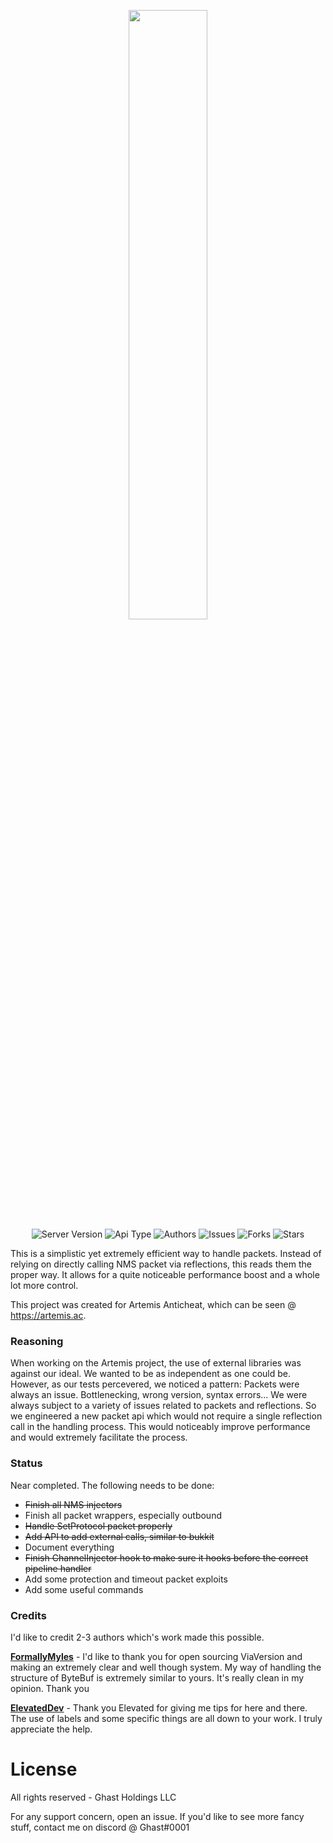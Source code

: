<p align="center">
  <img width="50%" height="50%" src="https://i.imgur.com/I1nYfFf.png">
  <br>
  <a><img alt="Server Version" src="https://img.shields.io/badge/Server%20Version-1.7.10%201.19.3-blue"></a>
  <a><img alt="Api Type" src="https://img.shields.io/badge/API-Bukkit-blue"></a>
  <a><img alt="Authors" src="https://img.shields.io/badge/Authors-Ghast-blue"></a>
  <a><img alt="Issues" src="https://img.shields.io/github/issues/artemisac/Artemis-Packet-API"></a>
  <a><img alt="Forks" src="https://img.shields.io/github/forks/artemisac/Artemis-Packet-API"></a>
  <a><img alt="Stars" src="https://img.shields.io/github/stars/artemisac/Artemis-Packet-API"></a>
</p>

This is a simplistic yet extremely efficient way to handle packets. Instead of relying on directly calling NMS packet via
reflections, this reads them the proper way. It allows for a quite noticeable performance boost and a whole lot more control.

This project was created for Artemis Anticheat, which can be seen @ https://artemis.ac. 

### Reasoning
When working on the Artemis project, the use of external libraries was against our ideal. We wanted to be as independent as one could be. 
However, as our tests percevered, we noticed a pattern: Packets were always an issue. Bottlenecking, wrong version, syntax errors... We were
always subject to a variety of issues related to packets and reflections. So we engineered a new packet api which would not require a single reflection
call in the handling process. This would noticeably improve performance and would extremely facilitate the process.

### Status
Near completed. The following needs to be done: 
- ~~Finish all NMS injectors~~
- Finish all packet wrappers, especially outbound
- ~~Handle SetProtocol packet properly~~
- ~~Add API to add external calls, similar to bukkit~~
- Document everything
- ~~Finish ChannelInjector hook to make sure it hooks before the correct pipeline handler~~
- Add some protection and timeout packet exploits
- Add some useful commands

### Credits
I'd like to credit 2-3 authors which's work made this possible. 

**[FormallyMyles](https://github.com/FormallyMyles)** - I'd like to thank you for open sourcing ViaVersion and making an extremely clear and well though system. 
My way of handling the structure of ByteBuf is extremely similar to yours. It's really clean in my opinion. Thank you

**[ElevatedDev](https://github.com/ElevatedDev)** - Thank you Elevated for giving me tips for here and there. The use of labels and some specific things are
all down to your work. I truly appreciate the help.

# License
All rights reserved - Ghast Holdings LLC

For any support concern, open an issue. If you'd like to see more fancy stuff, contact me on discord @ Ghast#0001
